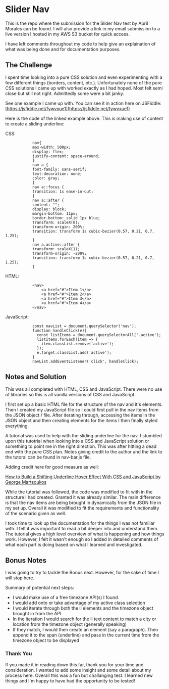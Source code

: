 # Slider Nav

This is the repo where the submission for the Slider Nav test by April Morales can be found. I will also provide a link in my email submission to a live version I hosted in my AWS S3 bucket for quick access. 

I have left comments throughout my code to help give an explaination of what was being done and for documentation purposes.

## The Challenge

I spent time looking into a pure CSS solution and even experimenting with a few different things (borders, content, etc.). Unfortunately none of the pure CSS solutions I came up with worked exactly as I had hoped. Most felt semi close but still not right. Admittedly some were a bit janky.

See one example I came up with. You can see it in action here on JSFiddle: [https://jsfiddle.net/fywvxue1](https://jsfiddle.net/fywvxue1)

Here is the code of the linked example above. This is making use of content to create a sliding underline:

CSS:

                nav{
                max-width: 500px;
                display: flex;
                justify-content: space-around;
                }
                nav a {
                font-family: sans-serif;
                text-decoration: none;
                color: gray;
                }
                nav a::focus {
                transition: 1s ease-in-out;
                }
                nav a::after {
                content: "";
                display: block;
                margin-bottom: 11px;
                border-bottom: solid 1px blue;
                transform: scaleX(0);
                transform-origin: 200%;
                transition: transform 1s cubic-bezier(0.57, 0.21, 0.7, 1.25);
                }
                nav a.active::after {
                transform: scaleX(1);
                transform-origin: -200%;
                transition: transform 1s cubic-bezier(0.57, 0.21, 0.7, 1.25);
                }

HTML:

                <nav>
                    <a href="#">Item 1</a>
                    <a href="#">Item 2</a>
                    <a href="#">Item 3</a>
                    <a href="#">Item 4</a>
                </nav>

JavaScript:

                const navList = document.querySelector('nav');
                function handleClick(e){
                  const listItems = document.querySelectorAll('.active');
                  listItems.forEach(item => {
                    item.classList.remove('active');
                  });
                  e.target.classList.add('active');
                }
                navList.addEventListener('click', handleClick);
                
## Notes and Solution

This was all completed with HTML, CSS and JavaScript. There were no use of libraries so this is all vanilla versions of CSS and JavaScript.

I first set up a basic HTML file for the structure of the nav and it's elements. Then I created my JavaScript file so I could first pull in the nav items from the JSON object / file. After iterating through, accessing the items in the JSON object and then creating elements for the items I then finally styled everything.

A tutorial was used to help with the sliding underline for the nav. I stumbled upon this tutotrial when looking into a CSS and JavaScript solution or something to point me in the right direction. This was after hitting a dead end with the pure CSS plan. Notes giving credit to the author and the link to the tutoral can be found in nav-bar.js file.

Adding credit here for good measure as well: 

[How to Build a Shifting Underline Hover Effect With CSS and JavaScript by George Martsoukos](https://webdesign.tutsplus.com/tutorials/how-to-build-a-shifting-underline-hover-effect-with-css-and-javascript--cms-28510)

While the tutorial was followed, the code was modified to fit with in the structure I had created. Granted it was already similar. The main difference is that the nav items are being brought in dynamically from the JSON file in my set up. Overall it was modified to fit the requirements and functionality of the scenario given as well.

I took time to look up the documentation for the things I was not familiar with. I felt it was important to read a bit deeper into and understand them. The tutorial gives a high level overview of what is happening and how things work. However, I felt it wasn't enough so I added in detailed comments of what each part is doing based on what I learned and investigated.

## Bonus Notes
I was going to try to tackle the Bonus next. However, for the sake of time I will stop here. 

Summary of potential next steps: 

- I would make use of a free timezone API(s) I found. 
- I would add onto or take advantage of my active class selection
- I would iterate through both the li elements and the timezone object brought in from the API
- In the iteration I would search for the li text content to match a city or location from the timezone object (generally speaking)
- If they match, I would then create an element (say a paragraph). Then append it to the span (underline) and pass in the current time from the timezone object to be displayed

### Thank You

If you made it in reading down this far, thank you for your time and consideration. I wanted to add some insight and some detail about my process here. Overall this was a fun but challanging test. I learned new things and I'm happy to have had the opportunity to be tested!
